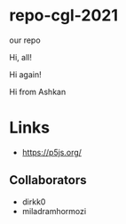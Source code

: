 # repo-cgl-2021
our repo

Hi, all!

Hi again!

Hi from Ashkan


# Links

- https://p5js.org/


## Collaborators

- dirkk0
- miladramhormozi